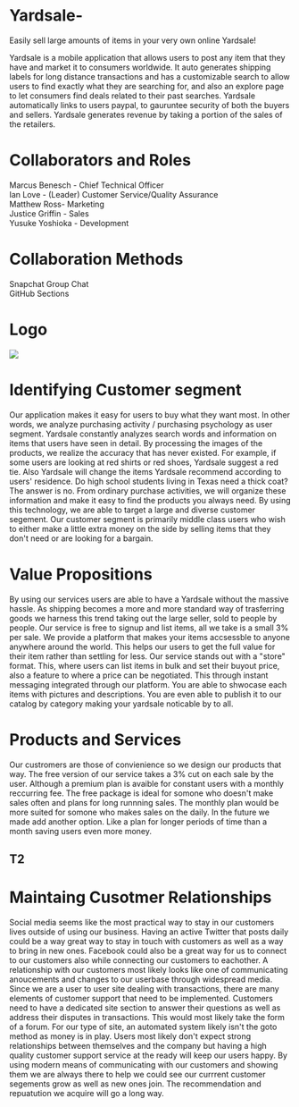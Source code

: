 # Yardsale-
Easily sell large amounts of items in your very own online Yardsale!

Yardsale is a mobile application that allows users to post any item that they have and market it to consumers worldwide. It auto generates shipping labels for long distance transactions and has a customizable search to allow users to find exactly what they are searching for, and also an explore page to let consumers find deals related to their past searches. Yardsale automatically links to users paypal, to gauruntee security of both the buyers and sellers. Yardsale generates revenue by taking a portion of the sales of the retailers. 

# Collaborators and Roles
Marcus Benesch -  Chief Technical Officer <br />
Ian Love - (Leader) Customer Service/Quality Assurance  <br />
Matthew Ross- Marketing  <br />
Justice Griffin - Sales  <br />
Yusuke Yoshioka - Development 

# Collaboration Methods
Snapchat Group Chat <br />
GitHub Sections

# Logo
<img src="https://i.imgur.com/ZebooGl.png">

# Identifying Customer segment
Our application makes it easy for users to buy what they want most. In other words, we analyze purchasing activity / purchasing psychology as user segment.
Yardsale constantly analyzes search words and information on items that users have seen in detail. By processing the images of the products, we realize the accuracy that has never existed.
For example, if some users are looking at red shirts or red shoes, Yardsale suggest a red tie. Also Yardsale will change the items Yardsale recommend according to users' residence. Do high school students living in Texas need a thick coat? The answer is no.
From ordinary purchase activities, we will organize these information and make it easy to find the products you always need.
By using this technology, we are able to target a large and diverse customer segement. Our customer segment is primarily middle class users who wish to either make a little extra money on the side by selling items that they don't need or are looking for a bargain.

# Value Propositions
By using our services users are able to have a Yardsale without the massive hassle. As shipping becomes a more and more standard way of trasferring goods we harness this trend taking out the large seller, sold to people by people. Our service is free to signup and list items, all we take is a small 3% per sale. We provide a platform that makes your items accsessble to anyone anywhere around the world. This helps our users to get the full value for their item rather than settling for less. Our service stands out with a "store" format. This, where users can list items in bulk and set their buyout price, also a feature to where a price can be negotiated. This through instant messaging integrated through our platform. You are able to shwocase each items with pictures and descriptions. You are even able to publish it to our catalog by category making your yardsale noticable by to all.

# Products and Services
Our custromers are those of convienience so we design our products that way. The free version of our service takes a 3% cut on each sale by the user. Although a premium plan is avaible for constant users with a monthly reccurring fee. The free package is ideal for somone who doesn't make sales often and plans for long runnning sales. The monthly plan would be more suited for somone who makes sales on the daily. In the future we made add another option. Like a plan for longer periods of time than a month saving users even more money.

## T2
# Maintaing Cusotmer Relationships
Social media seems like the most practical way to stay in our customers lives outside of using our business. Having an active Twitter that posts daily could be a way great way to stay in touch with customers as well as a way to bring in new ones. Facebook could also be a great way for us to connect to our customers also while connecting our customers to eachother. A relationship with our customers most likely looks like one of communicating anoucements and changes to our userbase through widespread media. Since we are a user to user site dealing with transactions, there are many elements of customer support that need to be implemented. Customers need to have a dedicated site section to answer their questions as well as address their disputes in transactions. This would most likely take the form of a forum. For our type of site, an automated system likely isn't the goto method as money is in play. Users most likely don't expect strong relationships between themselves and the company but having a high quality customer support service at the ready will keep our users happy. By using modern means of communicating with our customers and showing them we are always there to help we could see our currrent customer segements grow as well as new ones join. The recommendation and repuatution we acquire will go a long way.
